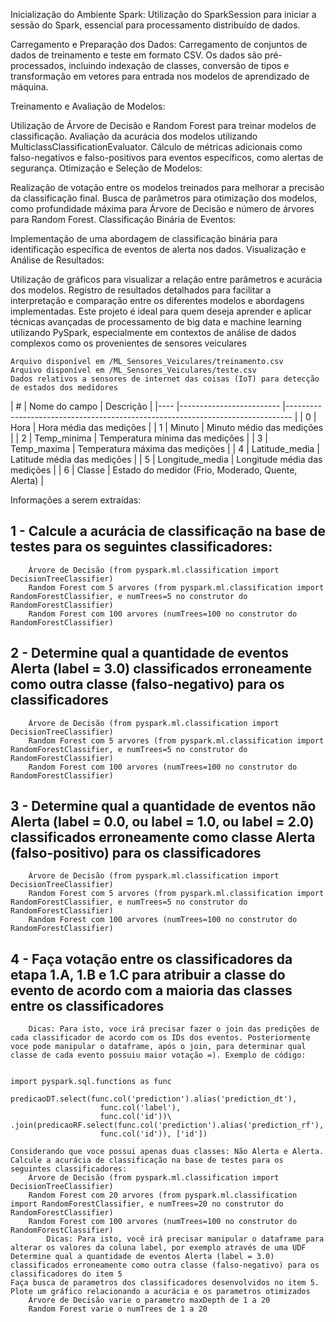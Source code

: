 
Inicialização do Ambiente Spark: Utilização do SparkSession para iniciar a sessão do Spark, essencial para processamento distribuído de dados.

Carregamento e Preparação dos Dados: Carregamento de conjuntos de dados de treinamento e teste em formato CSV. Os dados são pré-processados, incluindo indexação de classes, conversão de tipos e transformação em vetores para entrada nos modelos de aprendizado de máquina.

Treinamento e Avaliação de Modelos:

Utilização de Árvore de Decisão e Random Forest para treinar modelos de classificação.
Avaliação da acurácia dos modelos utilizando MulticlassClassificationEvaluator.
Cálculo de métricas adicionais como falso-negativos e falso-positivos para eventos específicos, como alertas de segurança.
Otimização e Seleção de Modelos:

Realização de votação entre os modelos treinados para melhorar a precisão da classificação final.
Busca de parâmetros para otimização dos modelos, como profundidade máxima para Árvore de Decisão e número de árvores para Random Forest.
Classificação Binária de Eventos:

Implementação de uma abordagem de classificação binária para identificação específica de eventos de alerta nos dados.
Visualização e Análise de Resultados:

Utilização de gráficos para visualizar a relação entre parâmetros e acurácia dos modelos.
Registro de resultados detalhados para facilitar a interpretação e comparação entre os diferentes modelos e abordagens implementadas.
Este projeto é ideal para quem deseja aprender e aplicar técnicas avançadas de processamento de big data e machine learning utilizando PySpark, especialmente em contextos de análise de dados complexos como os provenientes de sensores veiculares

    Arquivo disponível em /ML_Sensores_Veiculares/treinamento.csv
    Arquivo disponível em /ML_Sensores_Veiculares/teste.csv
    Dados relativos a sensores de internet das coisas (IoT) para detecção de estados dos medidores

| # | Nome do campo | Descrição | |---- |------------------------- |------------------------------------------------------------------------------- | | 0 | Hora | Hora média das medições | | 1 | Minuto | Minuto médio das medições | | 2 | Temp_minima | Temperatura mínima das medições | | 3 | Temp_maxima | Temperatura máxima das medições | | 4 | Latitude_media | Latitude média das medições | | 5 | Longitude_media | Longitude média das medições | | 6 | Classe | Estado do medidor (Frio, Moderado, Quente, Alerta) |

Informações a serem extraídas:

## 1 - Calcule a acurácia de classificação na base de testes para os seguintes classificadores:
        Árvore de Decisão (from pyspark.ml.classification import DecisionTreeClassifier)
        Random Forest com 5 arvores (from pyspark.ml.classification import RandomForestClassifier, e numTrees=5 no construtor do RandomForestClassifier)
        Random Forest com 100 arvores (numTrees=100 no construtor do RandomForestClassifier)
## 2 - Determine qual a quantidade de eventos Alerta (label = 3.0) classificados erroneamente como outra classe (falso-negativo) para os classificadores
        Árvore de Decisão (from pyspark.ml.classification import DecisionTreeClassifier)
        Random Forest com 5 arvores (from pyspark.ml.classification import RandomForestClassifier, e numTrees=5 no construtor do RandomForestClassifier)
        Random Forest com 100 arvores (numTrees=100 no construtor do RandomForestClassifier)
## 3 -  Determine qual a quantidade de eventos não Alerta (label = 0.0, ou label = 1.0, ou label = 2.0) classificados erroneamente como classe Alerta (falso-positivo) para os classificadores
        Árvore de Decisão (from pyspark.ml.classification import DecisionTreeClassifier)
        Random Forest com 5 arvores (from pyspark.ml.classification import RandomForestClassifier, e numTrees=5 no construtor do RandomForestClassifier)
        Random Forest com 100 arvores (numTrees=100 no construtor do RandomForestClassifier)
## 4 - Faça votação entre os classificadores da etapa 1.A, 1.B e 1.C para atribuir a classe do evento de acordo com a maioria das classes entre os classificadores
        Dicas: Para isto, voce irá precisar fazer o join das predições de cada classificador de acordo com os IDs dos eventos. Posteriormente voce pode manipular o dataframe, após o join, para determinar qual classe de cada evento possuiu maior votação =). Exemplo de código:


    import pyspark.sql.functions as func
    
    predicaoDT.select(func.col('prediction').alias('prediction_dt'),
                        func.col('label'),
                        func.col('id'))\
    .join(predicaoRF.select(func.col('prediction').alias('prediction_rf'),
                        func.col('id')), ['id'])

    Considerando que voce possui apenas duas classes: Não Alerta e Alerta. Calcule a acurácia de classificação na base de testes para os seguintes classificadores:
        Árvore de Decisão (from pyspark.ml.classification import DecisionTreeClassifier)
        Random Forest com 20 arvores (from pyspark.ml.classification import RandomForestClassifier, e numTrees=20 no construtor do RandomForestClassifier)
        Random Forest com 100 arvores (numTrees=100 no construtor do RandomForestClassifier)
            Dicas: Para isto, você irá precisar manipular o dataframe para alterar os valores da coluna label, por exemplo através de uma UDF
    Determine qual a quantidade de eventos Alerta (label = 3.0) classificados erroneamente como outra classe (falso-negativo) para os classificadores do item 5
    Faça busca de parametros dos classificadores desenvolvidos no item 5. Plote um gráfico relacionando a acurácia e os parametros otimizados
        Árvore de Decisão varie o parametro maxDepth de 1 a 20
        Random Forest varie o numTrees de 1 a 20

